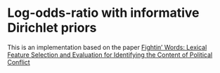 # Log-odds-ratio with informative Dirichlet priors
This is an implementation based on the paper [Fightin’ Words: Lexical Feature Selection and
Evaluation for Identifying the Content of Political
Conflict](http://languagelog.ldc.upenn.edu/myl/Monroe.pdf)
